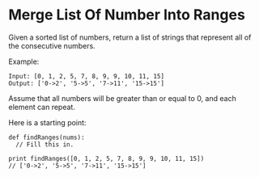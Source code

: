 # Merge List Of Number Into Ranges
Given a sorted list of numbers, return a list of strings that represent all of the consecutive numbers.

Example:
```
Input: [0, 1, 2, 5, 7, 8, 9, 9, 10, 11, 15]
Output: ['0->2', '5->5', '7->11', '15->15']
```
Assume that all numbers will be greater than or equal to 0, and each element can repeat.

Here is a starting point:
```
def findRanges(nums):
  // Fill this in.

print findRanges([0, 1, 2, 5, 7, 8, 9, 9, 10, 11, 15])
// ['0->2', '5->5', '7->11', '15->15']
```
